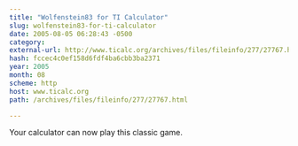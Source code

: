 ```yaml
---
title: "Wolfenstein83 for TI Calculator"
slug: wolfenstein83-for-ti-calculator
date: 2005-08-05 06:28:43 -0500
category: 
external-url: http://www.ticalc.org/archives/files/fileinfo/277/27767.html
hash: fccec4c0ef158d6fdf4ba6cbb3ba2371
year: 2005
month: 08
scheme: http
host: www.ticalc.org
path: /archives/files/fileinfo/277/27767.html

---
```


Your calculator can now play this classic game.
